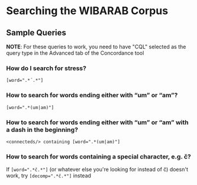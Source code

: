 # Searching the WIBARAB Corpus

## Sample Queries
**NOTE**: For these queries to work, you need to have "CQL" selected as the query type in the Advanced tab of the Concordance tool
### How do I search for stress?

`[word=".*´.*"]`

### How to search for words ending either with “um” or “am”? 

`[word=".*(um|am)"]`

### How to search for words ending either with “um” or “am” with a dash in the beginning? 

`<connecteds/> containing [word=".*(um|am)"]` 

### How to search for words containing a special character, e.g. č? 

If `[word=".*č.*"]` (or whatever else you're looking for instead of č) doesn't work, try `[decomp=".*č.*"]` instead
